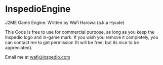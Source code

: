 InspedioEngine
==============

J2ME Game Engine. Written by Wafi Harowa (a.k.a Hyude)

This Code is free to use for commercial purpose, as long as you keep the Inspedio logo and in-game mark.
If you wish you remove it completely, you can contact me to get permission (It will be free, but its nice to be appreciated).

Email me at wafi@inspedio.com
